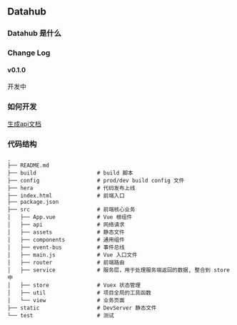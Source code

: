 ## Datahub
### Datahub 是什么

### Change Log
#### v0.1.0
开发中

### 如何开发
[生成api文档](service/readme/generate-apidoc.md)


### 代码结构
```
.
├── README.md
├── build                   # build 脚本
├── config                  # prod/dev build config 文件
├── hera                    # 代码发布上线
├── index.html              # 前端入口
├── package.json
├── src                     # 前端核心业务
│   ├── App.vue             # Vue 根组件
│   ├── api                 # 网络请求
│   ├── assets              # 静态文件
│   ├── components          # 通用组件
│   ├── event-bus           # 事件总线
│   ├── main.js             # Vue 入口文件
│   ├── router              # 前端路由
│   ├── service             # 服务层，用于处理服务端返回的数据, 整合到 store 中
│   ├── store               # Vuex 状态管理
│   ├── util                # 项目全局的工具函数
│   └── view                # 业务页面
├── static                  # DevServer 静态文件
└── test                    # 测试
```
